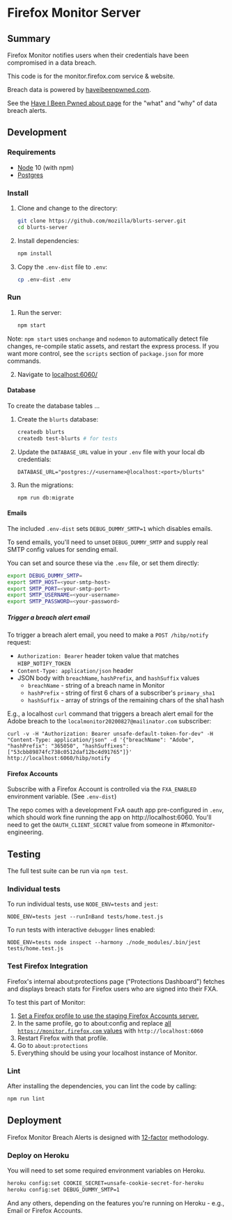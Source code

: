 # Firefox Monitor Server

## Summary

Firefox Monitor notifies users when their credentials have been compromised in a data breach.

This code is for the monitor.firefox.com service & website.

Breach data is powered by [haveibeenpwned.com](https://haveibeenpwned.com/).

See the [Have I Been Pwned about page](https://haveibeenpwned.com/About) for
the "what" and "why" of data breach alerts.

## Development

### Requirements

* [Node](https://nodejs.org/) 10 (with npm)
* [Postgres](https://www.postgresql.org/)

### Install

1. Clone and change to the directory:

    ```sh
    git clone https://github.com/mozilla/blurts-server.git
    cd blurts-server
    ```

2. Install dependencies:

    ```sh
    npm install
    ```

3. Copy the `.env-dist` file to `.env`:

    ```sh
    cp .env-dist .env
    ```

### Run

1. Run the server:

    ```sh
    npm start
    ```

Note: `npm start` uses `onchange` and `nodemon` to automatically detect file
changes, re-compile static assets, and restart the express process. If you want
more control, see the `scripts` section of `package.json` for more commands.

2. Navigate to [localhost:6060/](http://localhost:6060/)

#### Database

To create the database tables ...

1. Create the `blurts` database:

   ```sh
   createdb blurts
   createdb test-blurts # for tests
   ```

2. Update the `DATABASE_URL` value in your `.env` file with your local db
   credentials:

   ```
   DATABASE_URL="postgres://<username>@localhost:<port>/blurts"
   ```

3. Run the migrations:

   ```
   npm run db:migrate
   ```

#### Emails

The included `.env-dist` sets `DEBUG_DUMMY_SMTP=1` which disables emails.

To send emails, you'll need to unset `DEBUG_DUMMY_SMTP` and supply real SMTP
config values for sending email.

You can set and source these via the `.env` file, or set them directly:

```sh
export DEBUG_DUMMY_SMTP=
export SMTP_HOST=<your-smtp-host>
export SMTP_PORT=<your-smtp-port>
export SMTP_USERNAME=<your-username>
export SMTP_PASSWORD=<your-password>
```

##### Trigger a breach alert email
To trigger a breach alert email, you need to make a `POST /hibp/notify` request:

* `Authorization: Bearer` header token value that matches `HIBP_NOTIFY_TOKEN`
* `Content-Type: application/json` header
* JSON body with `breachName`, `hashPrefix`, and `hashSuffix` values
  * `breachName` - string of a breach name in Monitor
  * `hashPrefix` - string of first 6 chars of a subscriber's `primary_sha1`
  * `hashSuffix` - array of strings of the remaining chars of the sha1 hash

E.g., a localhost `curl` command that triggers a breach alert email for the
Adobe breach to the `localmonitor20200827@mailinator.com` subscriber:

```
curl -v -H "Authorization: Bearer unsafe-default-token-for-dev" -H "Content-Type: application/json" -d '{"breachName": "Adobe", "hashPrefix": "365050", "hashSuffixes": ["53cbb89874fc738c0512daf12bc4d91765"]}' http://localhost:6060/hibp/notify
```

#### Firefox Accounts

Subscribe with a Firefox Account is controlled via the `FXA_ENABLED`
environment variable. (See `.env-dist`)

The repo comes with a development FxA oauth app pre-configured in `.env`, which
should work fine running the app on http://localhost:6060. You'll need to get
the `OAUTH_CLIENT_SECRET` value from someone in #fxmonitor-engineering.

## Testing

The full test suite can be run via `npm test`.

### Individual tests

To run individual tests, use `NODE_ENV=tests` and `jest`:

```
NODE_ENV=tests jest --runInBand tests/home.test.js
```

To run tests with interactive `debugger` lines enabled:

```
NODE_ENV=tests node inspect --harmony ./node_modules/.bin/jest tests/home.test.js
```

### Test Firefox Integration

Firefox's internal about:protections page ("Protections Dashboard") fetches and
displays breach stats for Firefox users who are signed into their FXA.

To test this part of Monitor:

1. [Set a Firefox profile to use the staging Firefox Accounts
   server.](https://mozilla.github.io/ecosystem-platform/docs/process/using-the-staging-environment#working-with-staging-firefox-accounts)
2. In the same profile, go to about:config and replace [all
   `https://monitor.firefox.com`
   values](https://searchfox.org/mozilla-central/search?q=monitor.firefox.com&path=browser/app/profile/firefox.js) with `http://localhost:6060`
3. Restart Firefox with that profile.
4. Go to `about:protections`
5. Everything should be using your localhost instance of Monitor.

### Lint

After installing the dependencies, you can lint the code by calling:

```sh
npm run lint
```

## Deployment

Firefox Monitor Breach Alerts is designed with [12-factor](https://12factor.net/) methodology.

### Deploy on Heroku

You will need to set some required environment variables on Heroku.

```sh
heroku config:set COOKIE_SECRET=unsafe-cookie-secret-for-heroku
heroku config:set DEBUG_DUMMY_SMTP=1
```

And any others, depending on the features you're running on Heroku - e.g.,
Email or Firefox Accounts.
